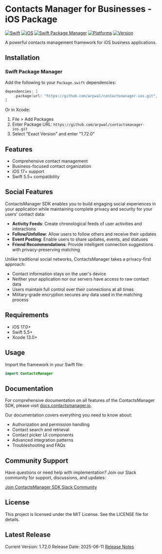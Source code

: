 # Contacts Manager for Businesses - iOS Package

[![Swift](https://img.shields.io/badge/Swift-5.5+-orange.svg)](https://swift.org)
[![iOS](https://img.shields.io/badge/iOS-17.0+-blue.svg)](https://developer.apple.com/ios/)
[![Swift Package Manager](https://img.shields.io/badge/Swift_Package_Manager-compatible-brightgreen.svg)](https://swift.org/package-manager)
[![Platforms](https://img.shields.io/badge/Platforms-iOS-lightgrey.svg)](https://developer.apple.com/ios/)
[![Version](https://img.shields.io/badge/version-1.72.0-green.svg)](https://github.com/arpwal/contactsmanager-ios/releases)

A powerful contacts management framework for iOS business applications.

## Installation

### Swift Package Manager

Add the following to your `Package.swift` dependencies:

```swift
dependencies: [
    .package(url: "https://github.com/arpwal/contactsmanager-ios.git", .exact("1.72.0"))
]
```

Or in Xcode:

1. File > Add Packages
2. Enter Package URL: `https://github.com/arpwal/contactsmanager-ios.git`
3. Select "Exact Version" and enter "1.72.0"

## Features

- Comprehensive contact management
- Business-focused contact organization
- iOS 17+ support
- Swift 5.5+ compatibility

## Social Features

ContactsManager SDK enables you to build engaging social experiences in your application while maintaining complete privacy and security for your users' contact data:

- **Activity Feeds**: Create chronological feeds of user activities and interactions
- **Follow/Unfollow**: Allow users to follow others and receive their updates
- **Event Posting**: Enable users to share updates, events, and statuses
- **Friend Recommendations**: Provide intelligent connection suggestions with privacy-preserving matching

Unlike traditional social networks, ContactsManager takes a privacy-first approach:

- Contact information stays on the user's device
- Neither your application nor our servers have access to raw contact data
- Users maintain full control over their connections at all times
- Military-grade encryption secures any data used in the matching process

## Requirements

- iOS 17.0+
- Swift 5.5+
- Xcode 13.0+

## Usage

Import the framework in your Swift file:

```swift
import ContactsManager
```

## Documentation

For comprehensive documentation on all features of the ContactsManager SDK, please visit [docs.contactsmanager.io](https://docs.contactsmanager.io).

Our documentation covers everything you need to know about:

- Authorization and permission handling
- Contact search and retrieval
- Contact picker UI components
- Advanced integration patterns
- Troubleshooting and FAQs

## Community Support

Have questions or need help with implementation? Join our Slack community for support, discussions, and updates:

[Join ContactsManager SDK Slack Community](https://join.slack.com/t/contactsmanagersdk/shared_invite/zt-34as6nm2u-N7oMFvcQFoXwQvIo~ePJ1g)

## License

This project is licensed under the MIT License. See the LICENSE file for details.

## Latest Release

Current Version: 1.72.0
Release Date: 2025-06-11
[Release Notes](https://github.com/arpwal/contactsmanager-ios/releases)
